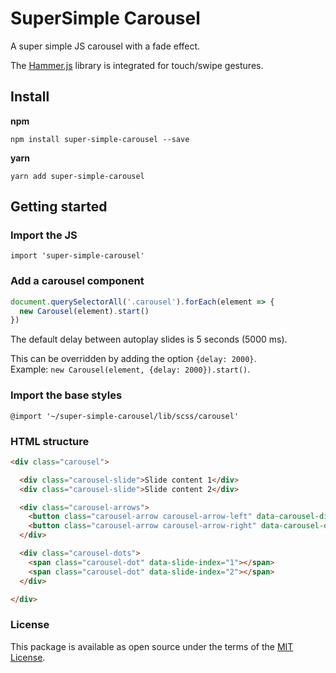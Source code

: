 # SuperSimple Carousel

A super simple JS carousel with a fade effect.

The [Hammer.js](https://hammerjs.github.io/) library is integrated for touch/swipe gestures.


## Install

**npm**

`npm install super-simple-carousel --save`

**yarn**

`yarn add super-simple-carousel`


## Getting started

### Import the JS

`import 'super-simple-carousel'`

### Add a carousel component

```javascript
document.querySelectorAll('.carousel').forEach(element => {
  new Carousel(element).start()
})
```

The default delay between autoplay slides is 5 seconds (5000 ms).

This can be overridden by adding the option `{delay: 2000}`.  
Example: `new Carousel(element, {delay: 2000}).start()`.

### Import the base styles

`@import '~/super-simple-carousel/lib/scss/carousel'`

### HTML structure

```HTML
<div class="carousel">

  <div class="carousel-slide">Slide content 1</div>
  <div class="carousel-slide">Slide content 2</div>

  <div class="carousel-arrows">
    <button class="carousel-arrow carousel-arrow-left" data-carousel-direction="-1" role="button">&lt;</button>
    <button class="carousel-arrow carousel-arrow-right" data-carousel-direction="1" role="button">&gt;</button>
  </div>

  <div class="carousel-dots">
    <span class="carousel-dot" data-slide-index="1"></span>
    <span class="carousel-dot" data-slide-index="2"></span>
  </div>

</div>
```

### License

This package is available as open source under the terms of the [MIT License](https://github.com/sealink/super-simple-carousel/blob/master/LICENSE).